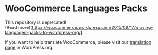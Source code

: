 # WooCommerce Languages Packs #

This repository is deprecated!  
(Read more)[https://woocommerce.wordpress.com/2015/09/17/moving-languages-packs-to-wordpress-org/].

If you want to help translate WooCommerce, please visit our [translation page](https://translate.wordpress.org/projects/wp-plugins/woocommerce/) in WordPress.org.
